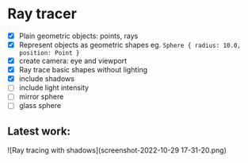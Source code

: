 # Ray tracer

* [x] Plain geometric objects: points, rays
* [x] Represent objects as geometric shapes eg. `Sphere { radius: 10.0, position: Point }`
* [x] create camera: eye and viewport
* [x] Ray trace basic shapes without lighting
* [x] include shadows
* [ ] include light intensity
* [ ] mirror sphere
* [ ] glass sphere

## Latest work:

![Ray tracing with shadows](screenshot-2022-10-29 17-31-20.png)